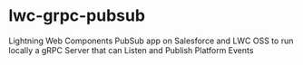 # lwc-grpc-pubsub
Lightning Web Components PubSub app on Salesforce and LWC OSS to run locally a gRPC Server that can Listen and Publish Platform Events

